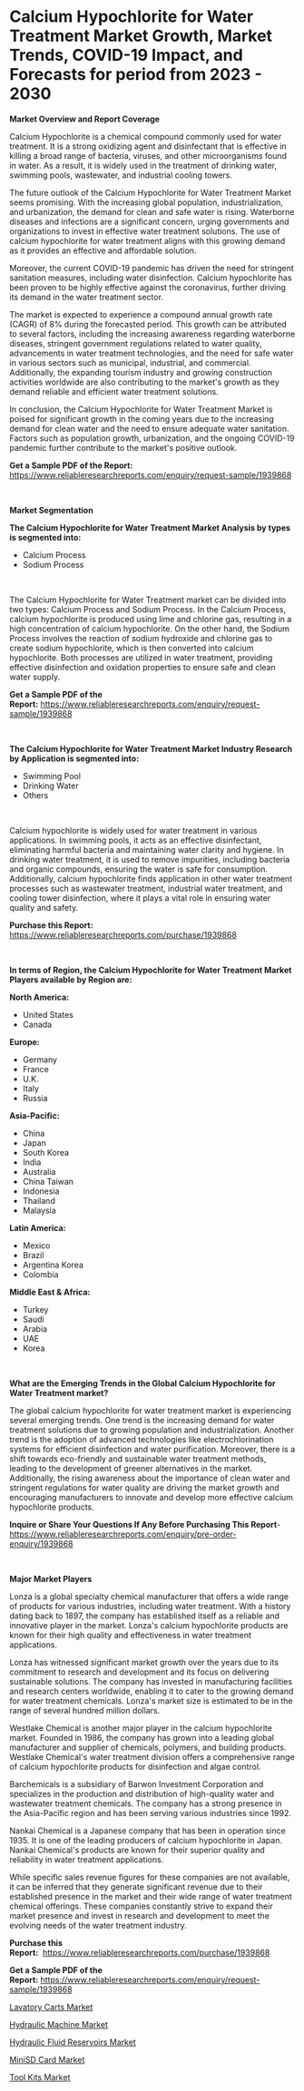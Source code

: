 <p><h1>Calcium Hypochlorite for Water Treatment Market Growth, Market Trends, COVID-19 Impact, and Forecasts for period from 2023 - 2030</h1></p><p><strong>Market Overview and Report Coverage</strong></p>
<p><p>Calcium Hypochlorite is a chemical compound commonly used for water treatment. It is a strong oxidizing agent and disinfectant that is effective in killing a broad range of bacteria, viruses, and other microorganisms found in water. As a result, it is widely used in the treatment of drinking water, swimming pools, wastewater, and industrial cooling towers.</p><p>The future outlook of the Calcium Hypochlorite for Water Treatment Market seems promising. With the increasing global population, industrialization, and urbanization, the demand for clean and safe water is rising. Waterborne diseases and infections are a significant concern, urging governments and organizations to invest in effective water treatment solutions. The use of calcium hypochlorite for water treatment aligns with this growing demand as it provides an effective and affordable solution.</p><p>Moreover, the current COVID-19 pandemic has driven the need for stringent sanitation measures, including water disinfection. Calcium hypochlorite has been proven to be highly effective against the coronavirus, further driving its demand in the water treatment sector.</p><p>The market is expected to experience a compound annual growth rate (CAGR) of 8% during the forecasted period. This growth can be attributed to several factors, including the increasing awareness regarding waterborne diseases, stringent government regulations related to water quality, advancements in water treatment technologies, and the need for safe water in various sectors such as municipal, industrial, and commercial. Additionally, the expanding tourism industry and growing construction activities worldwide are also contributing to the market's growth as they demand reliable and efficient water treatment solutions.</p><p>In conclusion, the Calcium Hypochlorite for Water Treatment Market is poised for significant growth in the coming years due to the increasing demand for clean water and the need to ensure adequate water sanitation. Factors such as population growth, urbanization, and the ongoing COVID-19 pandemic further contribute to the market's positive outlook.</p></p>
<p><strong>Get a Sample PDF of the Report:</strong> <a href="https://www.reliableresearchreports.com/enquiry/request-sample/1939868">https://www.reliableresearchreports.com/enquiry/request-sample/1939868</a></p>
<p>&nbsp;</p>
<p><strong>Market Segmentation</strong></p>
<p><strong>The Calcium Hypochlorite for Water Treatment Market Analysis by types is segmented into:</strong></p>
<p><ul><li>Calcium Process</li><li>Sodium Process</li></ul></p>
<p>&nbsp;</p>
<p><p>The Calcium Hypochlorite for Water Treatment market can be divided into two types: Calcium Process and Sodium Process. In the Calcium Process, calcium hypochlorite is produced using lime and chlorine gas, resulting in a high concentration of calcium hypochlorite. On the other hand, the Sodium Process involves the reaction of sodium hydroxide and chlorine gas to create sodium hypochlorite, which is then converted into calcium hypochlorite. Both processes are utilized in water treatment, providing effective disinfection and oxidation properties to ensure safe and clean water supply.</p></p>
<p><strong>Get a Sample PDF of the Report:</strong>&nbsp;<a href="https://www.reliableresearchreports.com/enquiry/request-sample/1939868">https://www.reliableresearchreports.com/enquiry/request-sample/1939868</a></p>
<p>&nbsp;</p>
<p><strong>The Calcium Hypochlorite for Water Treatment Market Industry Research by Application is segmented into:</strong></p>
<p><ul><li>Swimming Pool</li><li>Drinking Water</li><li>Others</li></ul></p>
<p>&nbsp;</p>
<p><p>Calcium hypochlorite is widely used for water treatment in various applications. In swimming pools, it acts as an effective disinfectant, eliminating harmful bacteria and maintaining water clarity and hygiene. In drinking water treatment, it is used to remove impurities, including bacteria and organic compounds, ensuring the water is safe for consumption. Additionally, calcium hypochlorite finds application in other water treatment processes such as wastewater treatment, industrial water treatment, and cooling tower disinfection, where it plays a vital role in ensuring water quality and safety.</p></p>
<p><strong>Purchase this Report:</strong>&nbsp; <a href="https://www.reliableresearchreports.com/purchase/1939868">https://www.reliableresearchreports.com/purchase/1939868</a></p>
<p>&nbsp;</p>
<p><strong>In terms of Region, the Calcium Hypochlorite for Water Treatment Market Players available by Region are:</strong></p>
<p>
    <p> <strong> North America: </strong>
        <ul>
            <li>United States</li>
            <li>Canada</li>
        </ul>
        </p> 
    <p> <strong> Europe: </strong>
        <ul>
            <li>Germany</li>
            <li>France</li>
            <li>U.K.</li>
            <li>Italy</li>
            <li>Russia</li>
        </ul>
        </p> 
    <p> <strong> Asia-Pacific: </strong>
        <ul>
            <li>China</li>
            <li>Japan</li>
            <li>South Korea</li>
            <li>India</li>
            <li>Australia</li>
            <li>China Taiwan</li>
            <li>Indonesia</li>
            <li>Thailand</li>
            <li>Malaysia</li>
        </ul>
        </p> 
    <p> <strong> Latin America: </strong>
        <ul>
            <li>Mexico</li>
            <li>Brazil</li>
            <li>Argentina Korea</li>
            <li>Colombia</li>
        </ul>
        </p> 
    <p> <strong> Middle East & Africa: </strong>
        <ul>
            <li>Turkey</li>
            <li>Saudi</li>
            <li>Arabia</li>
            <li>UAE</li>
            <li>Korea</li>
        </ul>
    </p>
    </p>
<p>&nbsp;</p>
<p><strong>What are the Emerging Trends in the Global Calcium Hypochlorite for Water Treatment market?</strong></p>
<p><p>The global calcium hypochlorite for water treatment market is experiencing several emerging trends. One trend is the increasing demand for water treatment solutions due to growing population and industrialization. Another trend is the adoption of advanced technologies like electrochlorination systems for efficient disinfection and water purification. Moreover, there is a shift towards eco-friendly and sustainable water treatment methods, leading to the development of greener alternatives in the market. Additionally, the rising awareness about the importance of clean water and stringent regulations for water quality are driving the market growth and encouraging manufacturers to innovate and develop more effective calcium hypochlorite products.</p></p>
<p><strong>Inquire or Share Your Questions If Any Before Purchasing This Report</strong>- <a href="https://www.reliableresearchreports.com/enquiry/pre-order-enquiry/1939868">https://www.reliableresearchreports.com/enquiry/pre-order-enquiry/1939868</a></p>
<p>&nbsp;</p>
<p><strong>Major Market Players</strong></p>
<p><p>Lonza is a global specialty chemical manufacturer that offers a wide range of products for various industries, including water treatment. With a history dating back to 1897, the company has established itself as a reliable and innovative player in the market. Lonza's calcium hypochlorite products are known for their high quality and effectiveness in water treatment applications.</p><p>Lonza has witnessed significant market growth over the years due to its commitment to research and development and its focus on delivering sustainable solutions. The company has invested in manufacturing facilities and research centers worldwide, enabling it to cater to the growing demand for water treatment chemicals. Lonza's market size is estimated to be in the range of several hundred million dollars.</p><p>Westlake Chemical is another major player in the calcium hypochlorite market. Founded in 1986, the company has grown into a leading global manufacturer and supplier of chemicals, polymers, and building products. Westlake Chemical's water treatment division offers a comprehensive range of calcium hypochlorite products for disinfection and algae control.</p><p>Barchemicals is a subsidiary of Barwon Investment Corporation and specializes in the production and distribution of high-quality water and wastewater treatment chemicals. The company has a strong presence in the Asia-Pacific region and has been serving various industries since 1992.</p><p>Nankai Chemical is a Japanese company that has been in operation since 1935. It is one of the leading producers of calcium hypochlorite in Japan. Nankai Chemical's products are known for their superior quality and reliability in water treatment applications.</p><p>While specific sales revenue figures for these companies are not available, it can be inferred that they generate significant revenue due to their established presence in the market and their wide range of water treatment chemical offerings. These companies constantly strive to expand their market presence and invest in research and development to meet the evolving needs of the water treatment industry.</p></p>
<p><strong>Purchase this Report:</strong>&nbsp;&nbsp;<a href="https://www.reliableresearchreports.com/purchase/1939868">https://www.reliableresearchreports.com/purchase/1939868</a></p>
<p></p>
<p><strong>Get a Sample PDF of the Report:</strong>&nbsp;<a href="https://www.reliableresearchreports.com/enquiry/request-sample/1939868">https://www.reliableresearchreports.com/enquiry/request-sample/1939868</a></p>
<p><p><a href="https://medium.com/@flavietowne/lavatory-carts-market-trends-forecast-and-competitive-analysis-to-2030-8e87203fff39">Lavatory Carts Market</a></p><p><a href="https://medium.com/@lincolnfeil/hydraulic-machine-market-analysis-its-cagr-market-segmentation-and-global-industry-overview-b319c1672f8d">Hydraulic Machine Market</a></p><p><a href="https://medium.com/@reecebednar/analyzing-hydraulic-fluid-reservoirs-market-global-industry-perspective-and-forecast-2023-to-9e1a7b0e1f6b">Hydraulic Fluid Reservoirs Market</a></p><p><a href="https://medium.com/@tiffanytran1905/minisd-card-market-outlook-industry-overview-and-forecast-2023-to-2030-4ebef4760e4a">MiniSD Card Market</a></p><p><a href="https://medium.com/@barttrantow2023/decoding-tool-kits-market-metrics-market-share-trends-and-growth-patterns-27b9b609e52e">Tool Kits Market</a></p></p>